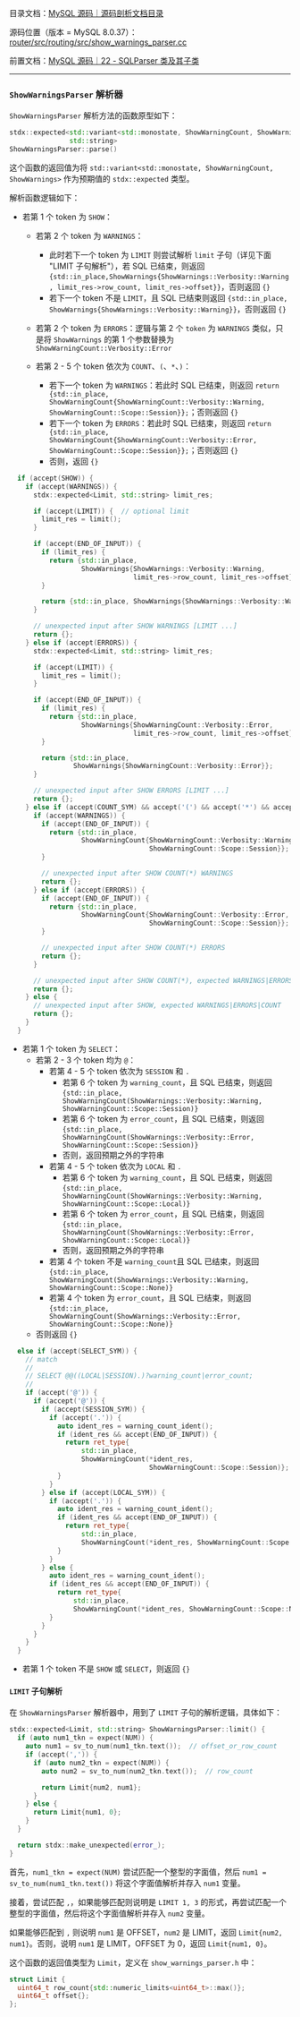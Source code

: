 目录文档：[MySQL 源码｜源码剖析文档目录](https://zhuanlan.zhihu.com/p/714761054)

源码位置（版本 = MySQL 8.0.37）：[router/src/routing/src/show_warnings_parser.cc](https://github.com/mysql/mysql-server/blob/trunk/router/src/routing/src/show_warnings_parser.cc)

前置文档：[MySQL 源码｜22 - SQLParser 类及其子类](https://zhuanlan.zhihu.com/p/714760682)

---

### `ShowWarningsParser` 解析器

`ShowWarningsParser` 解析方法的函数原型如下：

```C++
stdx::expected<std::variant<std::monostate, ShowWarningCount, ShowWarnings>,
               std::string>
ShowWarningsParser::parse()
```

这个函数的返回值为将 `std::variant<std::monostate, ShowWarningCount, ShowWarnings>` 作为预期值的 `stdx::expected` 类型。

解析函数逻辑如下：

- 若第 1 个 token 为 `SHOW`：

  - 若第 2 个 token 为 `WARNINGS`：
    - 此时若下一个 token 为 `LIMIT` 则尝试解析 `limit` 子句（详见下面 "LIMIT 子句解析"），若 SQL 已结束，则返回 `{std::in_place,ShowWarnings{ShowWarnings::Verbosity::Warning, limit_res->row_count, limit_res->offset}}`，否则返回 `{}`
    - 若下一个 token 不是 `LIMIT`，且 SQL 已结束则返回 `{std::in_place, ShowWarnings{ShowWarnings::Verbosity::Warning}}`，否则返回 `{}`

  - 若第 2 个 token 为 `ERRORS`：逻辑与第 2 个 `token` 为 `WARNINGS` 类似，只是将 `ShowWarnings` 的第 1 个参数替换为 `ShowWarningCount::Verbosity::Error`
  - 若第 2 - 5 个 token 依次为 `COUNT`、`(`、`*`、`)`：
    - 若下一个 token 为 `WARNINGS`：若此时 SQL 已结束，则返回 `return {std::in_place, ShowWarningCount{ShowWarningCount::Verbosity::Warning, ShowWarningCount::Scope::Session}};`；否则返回 `{}`
    - 若下一个 token 为 `ERRORS`：若此时 SQL 已结束，则返回 `return {std::in_place, ShowWarningCount{ShowWarningCount::Verbosity::Error, ShowWarningCount::Scope::Session}};`；否则返回 `{}`
    - 否则，返回 `{}`

```C++
  if (accept(SHOW)) {
    if (accept(WARNINGS)) {
      stdx::expected<Limit, std::string> limit_res;

      if (accept(LIMIT)) {  // optional limit
        limit_res = limit();
      }

      if (accept(END_OF_INPUT)) {
        if (limit_res) {
          return {std::in_place,
                  ShowWarnings{ShowWarnings::Verbosity::Warning,
                               limit_res->row_count, limit_res->offset}};
        }

        return {std::in_place, ShowWarnings{ShowWarnings::Verbosity::Warning}};
      }

      // unexpected input after SHOW WARNINGS [LIMIT ...]
      return {};
    } else if (accept(ERRORS)) {
      stdx::expected<Limit, std::string> limit_res;

      if (accept(LIMIT)) {
        limit_res = limit();
      }

      if (accept(END_OF_INPUT)) {
        if (limit_res) {
          return {std::in_place,
                  ShowWarnings{ShowWarningCount::Verbosity::Error,
                               limit_res->row_count, limit_res->offset}};
        }

        return {std::in_place,
                ShowWarnings{ShowWarningCount::Verbosity::Error}};
      }

      // unexpected input after SHOW ERRORS [LIMIT ...]
      return {};
    } else if (accept(COUNT_SYM) && accept('(') && accept('*') && accept(')')) {
      if (accept(WARNINGS)) {
        if (accept(END_OF_INPUT)) {
          return {std::in_place,
                  ShowWarningCount{ShowWarningCount::Verbosity::Warning,
                                   ShowWarningCount::Scope::Session}};
        }

        // unexpected input after SHOW COUNT(*) WARNINGS
        return {};
      } else if (accept(ERRORS)) {
        if (accept(END_OF_INPUT)) {
          return {std::in_place,
                  ShowWarningCount{ShowWarningCount::Verbosity::Error,
                                   ShowWarningCount::Scope::Session}};
        }

        // unexpected input after SHOW COUNT(*) ERRORS
        return {};
      }

      // unexpected input after SHOW COUNT(*), expected WARNINGS|ERRORS.
      return {};
    } else {
      // unexpected input after SHOW, expected WARNINGS|ERRORS|COUNT
      return {};
    }
  }
```

- 若第 1 个 token 为 `SELECT`：
  - 若第 2 - 3 个 token 均为 `@`：
    - 若第 4 - 5 个 token 依次为 `SESSION` 和 `.`
      - 若第 6 个 token 为 `warning_count`，且 SQL 已结束，则返回 `{std::in_place, ShowWarningCount(ShowWarnings::Verbosity::Warning, ShowWarningCount::Scope::Session)}`
      - 若第 6 个 token 为 `error_count`，且 SQL 已结束，则返回 `{std::in_place, ShowWarningCount(ShowWarnings::Verbosity::Error, ShowWarningCount::Scope::Session)}`
      - 否则，返回预期之外的字符串
    - 若第 4 - 5 个 token 依次为 `LOCAL` 和 `.`
      - 若第 6 个 token 为 `warning_count`，且 SQL 已结束，则返回 `{std::in_place, ShowWarningCount(ShowWarnings::Verbosity::Warning, ShowWarningCount::Scope::Local)}`
      - 若第 6 个 token 为 `error_count`，且 SQL 已结束，则返回 `{std::in_place, ShowWarningCount(ShowWarnings::Verbosity::Error, ShowWarningCount::Scope::Local)}`
      - 否则，返回预期之外的字符串
    - 若第 4 个 token 不是 `warning_count`且 SQL 已结束，则返回 `{std::in_place, ShowWarningCount(ShowWarnings::Verbosity::Warning, ShowWarningCount::Scope::None)}`
    - 若第 4 个 token 为 `error_count`，且 SQL 已结束，则返回 `{std::in_place, ShowWarningCount(ShowWarnings::Verbosity::Error, ShowWarningCount::Scope::None)}`
  - 否则返回 `{}`

```C++
  else if (accept(SELECT_SYM)) {
    // match
    //
    // SELECT @@((LOCAL|SESSION).)?warning_count|error_count;
    //
    if (accept('@')) {
      if (accept('@')) {
        if (accept(SESSION_SYM)) {
          if (accept('.')) {
            auto ident_res = warning_count_ident();
            if (ident_res && accept(END_OF_INPUT)) {
              return ret_type{
                  std::in_place,
                  ShowWarningCount(*ident_res,
                                   ShowWarningCount::Scope::Session)};
            }
          }
        } else if (accept(LOCAL_SYM)) {
          if (accept('.')) {
            auto ident_res = warning_count_ident();
            if (ident_res && accept(END_OF_INPUT)) {
              return ret_type{
                  std::in_place,
                  ShowWarningCount(*ident_res, ShowWarningCount::Scope::Local)};
            }
          }
        } else {
          auto ident_res = warning_count_ident();
          if (ident_res && accept(END_OF_INPUT)) {
            return ret_type{
                std::in_place,
                ShowWarningCount(*ident_res, ShowWarningCount::Scope::None)};
          }
        }
      }
    }
  }
```

- 若第 1 个 token 不是 `SHOW` 或 `SELECT`，则返回 `{}`

#### `LIMIT` 子句解析

在 `ShowWarningsParser` 解析器中，用到了 `LIMIT` 子句的解析逻辑，具体如下：

```C++
stdx::expected<Limit, std::string> ShowWarningsParser::limit() {
  if (auto num1_tkn = expect(NUM)) {
    auto num1 = sv_to_num(num1_tkn.text());  // offset_or_row_count
    if (accept(',')) {
      if (auto num2_tkn = expect(NUM)) {
        auto num2 = sv_to_num(num2_tkn.text());  // row_count

        return Limit{num2, num1};
      }
    } else {
      return Limit{num1, 0};
    }
  }

  return stdx::make_unexpected(error_);
}
```

首先，`num1_tkn = expect(NUM)` 尝试匹配一个整型的字面值，然后 `num1 = sv_to_num(num1_tkn.text())` 将这个字面值解析并存入 `num1` 变量。

接着，尝试匹配 `,`，如果能够匹配则说明是 `LIMIT 1, 3` 的形式，再尝试匹配一个整型的字面值，然后将这个字面值解析并存入 `num2` 变量。

如果能够匹配到 `,` 则说明 `num1` 是 OFFSET，`num2` 是 LIMIT，返回 `Limit{num2, num1}`。否则，说明 `num1` 是 LIMIT，OFFSET 为 0，返回 `Limit{num1, 0}`。

这个函数的返回值类型为 `Limit`，定义在 `show_warnings_parser.h` 中：

```C++
struct Limit {
  uint64_t row_count{std::numeric_limits<uint64_t>::max()};
  uint64_t offset{};
};
```

